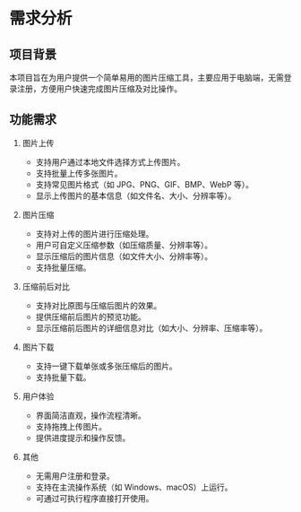 <!--
 * @Author: jinxudong 18751241086@163.com
 * @Date: 2025-06-16 16:08:08
 * @LastEditors: jinxudong 18751241086@163.com
 * @LastEditTime: 2025-06-18 13:59:46
 * @FilePath: \cursor\docs\需求分析.md
 * @Description: 这是默认设置,请设置`customMade`, 打开koroFileHeader查看配置 进行设置: https://github.com/OBKoro1/koro1FileHeader/wiki/%E9%85%8D%E7%BD%AE
-->

# 需求分析

## 项目背景

本项目旨在为用户提供一个简单易用的图片压缩工具，主要应用于电脑端，无需登录注册，方便用户快速完成图片压缩及对比操作。

## 功能需求

1. 图片上传

   - 支持用户通过本地文件选择方式上传图片。
   - 支持批量上传多张图片。
   - 支持常见图片格式（如 JPG、PNG、GIF、BMP、WebP 等）。
   - 显示上传图片的基本信息（如文件名、大小、分辨率等）。

2. 图片压缩

   - 支持对上传的图片进行压缩处理。
   - 用户可自定义压缩参数（如压缩质量、分辨率等）。
   - 显示压缩后的图片信息（如文件大小、分辨率等）。
   - 支持批量压缩。

3. 压缩前后对比

   - 支持对比原图与压缩后图片的效果。
   - 提供压缩前后图片的预览功能。
   - 显示压缩前后图片的详细信息对比（如大小、分辨率、压缩率等）。

4. 图片下载

   - 支持一键下载单张或多张压缩后的图片。
   - 支持批量下载。

5. 用户体验

   - 界面简洁直观，操作流程清晰。
   - 支持拖拽上传图片。
   - 提供进度提示和操作反馈。

6. 其他
   - 无需用户注册和登录。
   - 支持在主流操作系统（如 Windows、macOS）上运行。
   - 可通过可执行程序直接打开使用。
